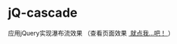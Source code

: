 # jQ-cascade
应用jQuery实现瀑布流效果
（查看页面效果
<a href="http://htmlpreview.github.io/?https://github.com/aishanglly00/jQ-cascade/blob/master/index.html" target="_block">
  就点我...吧！
</a>）
